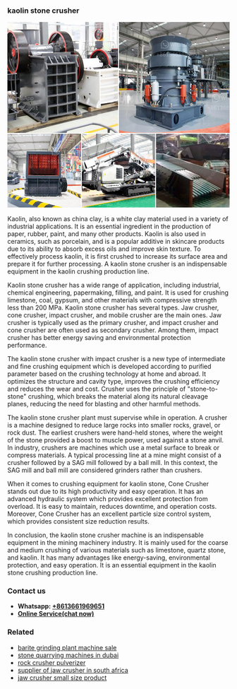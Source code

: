 <h3>kaolin stone crusher</h3><img src='1708408278.jpg' alt=''><p>Kaolin, also known as china clay, is a white clay material used in a variety of industrial applications. It is an essential ingredient in the production of paper, rubber, paint, and many other products. Kaolin is also used in ceramics, such as porcelain, and is a popular additive in skincare products due to its ability to absorb excess oils and improve skin texture. To effectively process kaolin, it is first crushed to increase its surface area and prepare it for further processing. A kaolin stone crusher is an indispensable equipment in the kaolin crushing production line.</p><p>Kaolin stone crusher has a wide range of application, including industrial, chemical engineering, papermaking, filling, and paint. It is used for crushing limestone, coal, gypsum, and other materials with compressive strength less than 200 MPa. Kaolin stone crusher has several types. Jaw crusher, cone crusher, impact crusher, and mobile crusher are the main ones. Jaw crusher is typically used as the primary crusher, and impact crusher and cone crusher are often used as secondary crusher. Among them, impact crusher has better energy saving and environmental protection performance.</p><p>The kaolin stone crusher with impact crusher is a new type of intermediate and fine crushing equipment which is developed according to purified parameter based on the crushing technology at home and abroad. It optimizes the structure and cavity type, improves the crushing efficiency and reduces the wear and cost. Crusher uses the principle of "stone-to-stone" crushing, which breaks the material along its natural cleavage planes, reducing the need for blasting and other harmful methods.</p><p>The kaolin stone crusher plant must supervise while in operation. A crusher is a machine designed to reduce large rocks into smaller rocks, gravel, or rock dust. The earliest crushers were hand-held stones, where the weight of the stone provided a boost to muscle power, used against a stone anvil. In industry, crushers are machines which use a metal surface to break or compress materials. A typical processing line at a mine might consist of a crusher followed by a SAG mill followed by a ball mill. In this context, the SAG mill and ball mill are considered grinders rather than crushers.</p><p>When it comes to crushing equipment for kaolin stone, Cone Crusher stands out due to its high productivity and easy operation. It has an advanced hydraulic system which provides excellent protection from overload. It is easy to maintain, reduces downtime, and operation costs. Moreover, Cone Crusher has an excellent particle size control system, which provides consistent size reduction results.</p><p>In conclusion, the kaolin stone crusher machine is an indispensable equipment in the mining machinery industry. It is mainly used for the coarse and medium crushing of various materials such as limestone, quartz stone, and kaolin. It has many advantages like energy-saving, environmental protection, and easy operation. It is an essential equipment in the kaolin stone crushing production line.</p><h3>Contact us</h3><ul><li><strong>Whatsapp:&nbsp;<a href="https://wa.me/8613661969651">+8613661969651</a></strong></li><li><a href="https://swt.shibang-china.com/?git&amp;zhl&amp;kaolin stone crusher"><strong>Online Service(chat now)</strong></a></li></ul><h3>Related</h3><ul><li><a href='barite grinding plant machine sale.md'>barite grinding plant machine sale</a></li><li><a href='stone quarrying machines in dubai.md'>stone quarrying machines in dubai</a></li><li><a href='rock crusher pulverizer.md'>rock crusher pulverizer</a></li><li><a href='supplier of jaw crusher in south africa.md'>supplier of jaw crusher in south africa</a></li><li><a href='jaw crusher small size product.md'>jaw crusher small size product</a></li></ul>